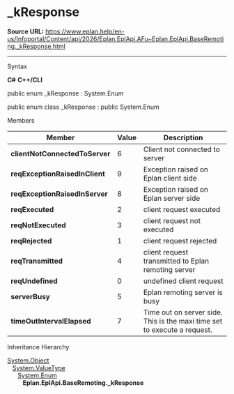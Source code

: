 # _kResponse

**Source URL:** https://www.eplan.help/en-us/Infoportal/Content/api/2026/Eplan.EplApi.AFu~Eplan.EplApi.BaseRemoting._kResponse.html

---

Syntax

**C#**
**C++/CLI**


public enum _kResponse : System.Enum

public enum class _kResponse : public System.Enum


Members

| Member | Value | Description |
| --- | --- | --- |
| **clientNotConnectedToServer** | 6 | Client not connected to server |
| **reqExceptionRaisedInClient** | 9 | Exception raised on Eplan client side |
| **reqExceptionRaisedInServer** | 8 | Exception raised on Eplan server side |
| **reqExecuted** | 2 | client request executed |
| **reqNotExecuted** | 3 | client request not executed |
| **reqRejected** | 1 | client request rejected |
| **reqTransmitted** | 4 | client request transmitted to Eplan remoting server |
| **reqUndefined** | 0 | undefined client request |
| **serverBusy** | 5 | Eplan remoting server is busy |
| **timeOutIntervalElapsed** | 7 | Time out on server side. This is the maxi time set to execute a request. |

Inheritance Hierarchy

[System.Object](#)  
   [System.ValueType](#)  
      [System.Enum](#)  
         **Eplan.EplApi.BaseRemoting.\_kResponse**
